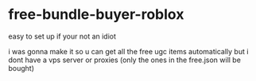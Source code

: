 # free-bundle-buyer-roblox

easy to set up if your not an idiot

i was gonna make it so u can get all the free ugc items automatically but i dont have a vps server or proxies (only the ones in the free.json will be bought)

